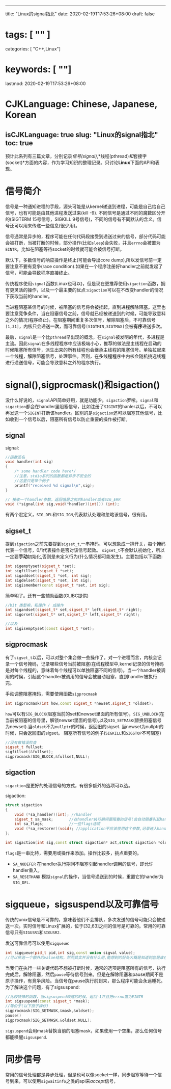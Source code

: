 
---
title: "Linux的signal指北"
date: 2020-02-19T17:53:26+08:00
draft: false
# tags: [ "" ]
categories: [ "C++,Linux"]
# keywords: [ ""]
lastmod: 2020-02-19T17:53:26+08:00
# CJKLanguage: Chinese, Japanese, Korean
isCJKLanguage: true
slug: "Linux的signal指北"
toc: true
---
预计此系列有三篇文章，分别记录*信号(signal)*,*线程(pthread)*和*套接字(socket)*方面的内容，作为学习知识的整理记录。只讨论**Linux**下面的API和表现。

# 信号简介
信号是一种通知进程的手段，源头可能是从kernel递送到进程，可能是自己给自己信号，也有可能是由其他进程发送过来(kill -9). 不同信号是通过不同的魔数区分开的(SIGTERM 15号信号，SIGKILL 9号信号)，不同的信号有不同默认的含义。信号还可以用来传递一些信息(很少用)。

信号通常是异步的，程序可能在任何代码段接受到递送过来的信号，部分代码可能会被打断，当被打断的时候，部分操作(比如`sleep`)会失败，并且`errno`会被置为`EINTR`，比如在阻塞等待socket的时候就可能会被信号打断。

默认下，多数信号的响应操作是终止(可能会导出core dump),所以发信号前一定要注意不要有竞争(race condition).如果在一个程序注册好handler之前就发起了信号，可能会导致程序直接终止。

传统程序使用`signal`函数(Linux也可以)，但是现在更推荐使用`sigaction`函数，拥有更灵活的操作，以及一个最主要的优点:`sigaction`可以在不改变handler的情况下获取当前的handler。

当进程阻塞某信号的时候，被阻塞的信号将会被挂起，直到进程解除阻塞。这里也要注意竞争条件，当在阻塞信号之前，信号就已经被递送到的时候，可能导致意料之外的情况(程序终止)。在阻塞期间重复多次信号，解除阻塞后，不可靠信号`[1,31]`，内核只会递送**一次**，而可靠信号`[SIGTMIN,SIGTMAX]`会被**有序**递送多次。

最后，`signal`是一个比`pthread`早出现的概念，在`signal`被发明的年代，多进程是主流。因此`signal`在多线程程序中应该极端小心，推荐的做法是主线程在启动的时候阻塞所有信号，派生出来的所有线程也会继承主线程的阻塞信号。单独拉起来一个线程，解除阻塞信号，处理事件。否则，在多线程程序中内核会随机挑选线程进行递送信号，可能会导致意料之外的程序执行。


# signal(),sigprocmask()和sigaction()
没什么好说的，`signal`API简单好用，就是功能少。`sigaction`罗嗦。`signal`和`sigaction`都会在handler里阻塞信号，比如注册了`SIGINT`的hanler以后，不可以再发送一个`SIGINT`打断该handler。区别的是`sigaction`还可以阻塞其他信号，比如收到一个信号以后，阻塞所有信号以防止重要的操作被打断。

## signal
signal:
```cpp
//函数签名
void handler(int sig)
{
    /* some handler code here*/
    //注意，stdio系列的函数都是异步不安全的
    //这里只是举个例子
    printf("received %d signal\n",sig);
}

// 接收一个handler参数，返回值是之前的handler或者SIG_ERR
void (*signal(int sig,void(*handler)(int))) (int);
```

有两个宏定义，`SIG_DFL`和`SIG_IGN`,代表默认处理和忽略该信号，很有用。

## sigset_t

提到`sigaction`之前先要提到`sigset_t`,一串掩码，可以想象成一排开关，每个掩码代表一个信号，0/1代表操作是否对该信号起效。
`sigset_t`不会默认初始化，所以一定要**手动**初始化,否则是未定义行为(什么情况都可能发生)。主要包括以下函数:

```cpp
int sigemptyset(sigset_t *set);
int sigfillset(sigset_t *set);
int sigaddset(sigset_t *set, int sig);
int sigdelset(sigset_t *set, int sig);
int sigismember(const sigset_t *set, int sig);
```

简单明了。还有一些辅助函数(GLIBC提供)

```cpp
//bit 类型嘛，和操作 / 或操作
int sigandset(sigset_t* set,sigset_t* left,sigset_t* right);
int sigorset(sigset_t* set,sigset_t* left,sigset_t* right);

//以及
int sigisemptyset(const sigset_t *set);
```

## sigprocmask

有了`sigset_t`以后，可以对整个集合做一些操作了。对一个进程而言，内核会记录一个信号掩码，记录哪些信号当前被阻塞(在线程模型中,kernel记录的信号掩码是对每个线程的，意味着每个线程可以单独阻塞不同的信号)。当一个handler被调用的时候，引起这个handler被调用的信号会被自动阻塞，直到handler被执行完。

手动调整阻塞掩码，需要使用函数`sigprocmask`

```cpp
int sigprocmask(int how,const sigset_t *newset,sigset_t *oldset);
```

`how`可以有`SIG_BLOCK`(阻塞当前的set和newset里面的所有信号)，`SIG_UNBLOCK`(在当前被阻塞的信号里，解锁newset里面的信号),以及`SIG_SETMASK`(替换阻塞信号为newset).当`oldset`不为`nullptr`的时候，返回旧的sigset. 当newset为nullptr的时候，只会返回旧的sigset。
阻塞所有信号的例子(`SIGKILL`和`SIGSTOP`不可阻塞)

```cpp
//没有做错误检查
sigset_t fullset;
sigfillset(&fullset);
sigprocmask(SIG_BLOCK,&fullset,NULL);
```

## sigaction

`sigaction`是更好的处理信号的方式，有很多额外的选项可以选。

sigaction:
```cpp
struct sigaction
{
    void (*sa_handler)(int); //handler
    sigset_t sa_mask;       //在handler执行期间要阻塞的信号(会自动阻塞引起handler调用时的信号)
    int sa_flags;           //一些flags选项
    void (*sa_restorer)(void); //application不应该使用这个参数,记录进入handler前的context
};

int sigaction(int sig,const struct sigaction* act,struct sigaction *oldact);

```
`flags`是一串比特，需要用或操作来添加。操作比较多，挑点重要的。

- `SA_NODEFER` 在handler执行期间不阻塞引起handler调用的信号，即允许handler重入。
- `SA_RESETHAND` 模拟`signal`的操作，当信号递送到的时候，重置它的hander为`SIG_DFL`.

# sigqueue，sigsuspend以及可靠信号

传统的unix信号是不可靠的，意味着他们不会排队，多次发送的信号可能只会被递送一次。实时信号和Linux扩展的，位于[32,63]之间的信号是可靠的。常用的可靠信号只有`SIGUSR1`和`SIGUSR2`.

发送可靠信号可以使用`sigqueue`:

```cpp
int sigqueue(pid_t pid,int sig,const union sigval value);
//可以传送一个额外的value结构，然而其实并没有什么用,能想到的好处大概是知道到底是谁在给这个进程发信号把
```

当我们在执行一些关键代码不想被打断时候，通常的选项是阻塞所有的信号，执行完成后，解除阻塞，然后`pause`等待信号到来。但是在解除阻塞和pause期间不是原子操作，有竞争风险。当信号在pause执行前到来，那么程序可能会永远睡死。为了解决这个问题，有了sigsuspend:

```cpp
//比较特殊的函数，当sigsuspend唤醒的时候，返回-1并且把errno置为EINTR
int sigsuspend(const sigset_t *mask);
//等价于(以下原子操作)
sigprocmask(SIG_SETMASK,&mask,&oldset);
pause()
sigprocmask(SIG_SETMASK,&oldset,NULL);
```
`sigsuspend`会用mask替换当前的阻塞mask，如果使用一个空集，那么任何信号都能唤醒`sigsuspend`.


# 同步信号
常用的信号处理都是异步处理，但是也可以像socket一样，同步阻塞等待一个信号到来，可以使用`sigwaitinfo`之类的api来*accept*信号，